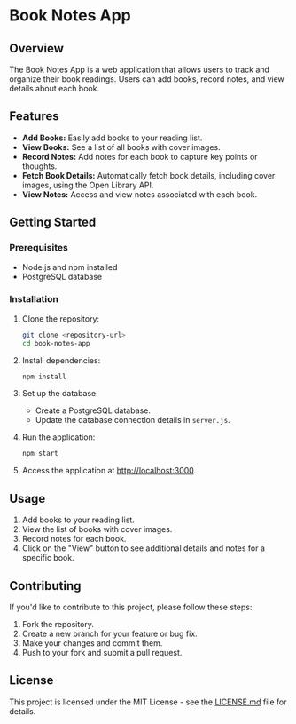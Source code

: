 
# Book Notes App

## Overview

The Book Notes App is a web application that allows users to track and organize their book readings. Users can add books, record notes, and view details about each book.

## Features

- **Add Books:** Easily add books to your reading list.
- **View Books:** See a list of all books with cover images.
- **Record Notes:** Add notes for each book to capture key points or thoughts.
- **Fetch Book Details:** Automatically fetch book details, including cover images, using the Open Library API.
- **View Notes:** Access and view notes associated with each book.

## Getting Started

### Prerequisites

- Node.js and npm installed
- PostgreSQL database

### Installation

1. Clone the repository:
   ```bash
   git clone <repository-url>
   cd book-notes-app
   ```

2. Install dependencies:
   ```bash
   npm install
   ```

3. Set up the database:
   - Create a PostgreSQL database.
   - Update the database connection details in `server.js`.

4. Run the application:
   ```bash
   npm start
   ```

5. Access the application at [http://localhost:3000](http://localhost:3000).

## Usage

1. Add books to your reading list.
2. View the list of books with cover images.
3. Record notes for each book.
4. Click on the "View" button to see additional details and notes for a specific book.

## Contributing

If you'd like to contribute to this project, please follow these steps:

1. Fork the repository.
2. Create a new branch for your feature or bug fix.
3. Make your changes and commit them.
4. Push to your fork and submit a pull request.

## License

This project is licensed under the MIT License - see the [LICENSE.md](LICENSE.md) file for details.

